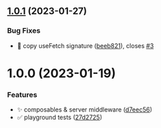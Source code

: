 ## [1.0.1](https://github.com/morgbn/nuxt-csurf/compare/v1.0.0...v1.0.1) (2023-01-27)


### Bug Fixes

* :art: copy useFetch signature ([beeb821](https://github.com/morgbn/nuxt-csurf/commit/beeb821890c68e2d3c63a42574ce85f8b6717615)), closes [#3](https://github.com/morgbn/nuxt-csurf/issues/3)

# 1.0.0 (2023-01-19)


### Features

* :sparkles: composables & server middleware ([d7eec56](https://github.com/morgbn/nuxt-csurf/commit/d7eec5653b5c221384452d539ca1339693328532))
* :white_check_mark: playground tests ([27d2725](https://github.com/morgbn/nuxt-csurf/commit/27d27252e0da17fe65d79e592d683564c4f95f90))
